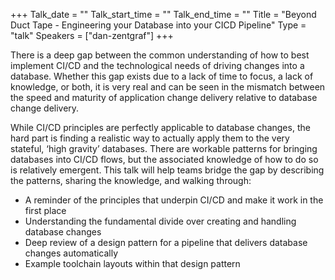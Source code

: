 +++
Talk_date = ""
Talk_start_time = ""
Talk_end_time = ""
Title = "Beyond Duct Tape - Engineering your Database into your CICD Pipeline"
Type = "talk"
Speakers = ["dan-zentgraf"]
+++

There is a deep gap between the common understanding of how to best implement CI/CD and the technological needs of driving changes into a database. Whether this gap exists due to a lack of time to focus, a lack of knowledge, or both, it is very real and can be seen in the mismatch between the speed and maturity of application change delivery relative to database change delivery.
 
While CI/CD principles are perfectly applicable to database changes, the hard part is finding a realistic way to actually apply them to the very stateful, ‘high gravity’ databases. There are workable patterns for bringing databases into CI/CD flows, but the associated knowledge of how to do so is relatively emergent. This talk will help teams bridge the gap by describing the patterns, sharing the knowledge, and walking through:
* A reminder of the principles that underpin CI/CD and make it work in the first place
* Understanding the fundamental divide over creating and handling database changes
* Deep review of a design pattern for a pipeline that delivers database changes automatically
* Example toolchain layouts within that design pattern

